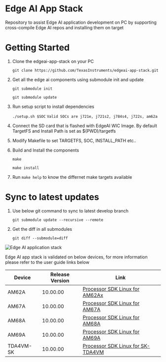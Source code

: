 # Edge AI App Stack

Repository to assist Edge AI application development on PC by supporting
cross-compile Edge AI repos and installing them on target


# Getting Started

1. Clone the edgeai-app-stack on your PC

    `git clone https://github.com/TexasInstruments/edgeai-app-stack.git`

2. Get all the edge ai components using submodule init and update

    `git submodule init`

    `git submodule update`

3. Run setup script to install dependencies

    `./setup.sh $SOC`
    `Valid SOCs are j721e, j721s2, j784s4, j722s, am62a`

4. Connect the SD card that is flashed with EdgeAI WIC Image. By default
   TargetFS and Install Path is set as $(PWD)/targetfs

5. Modify Makefile to set TARGETFS, SOC, INSTALL_PATH etc..

6. Build and Install the components

    `make`

    `make install`

7. Run `make help` to know the differnet make targets available


# Sync to latest updates

1. Use below git command to sync to latest develop branch

    `git submodule update --recursive --remote`

2. Get the diff in all submodules

    `git diff --submodule=diff`

![Edge AI application stack](edgeai-app-stack.jpg)

Edge AI app stack is validated on below devices, for more information please refer to the user guide links below

Device | Release Version | Link
--- | --- | ---
AM62A | 10.00.00 | [Processor SDK Linux for AM62Ax](https://software-dl.ti.com/processor-sdk-linux/esd/AM62AX/10_00_00/exports/edgeai-docs/common/sdk_components.html#edge-ai-application-stack)
AM67A | 10.00.00 | [Processor SDK Linux for AM67A](https://software-dl.ti.com/jacinto7/esd/processor-sdk-linux-am67a/10_00_00/exports/edgeai-docs/common/sdk_components.html#edge-ai-application-stack)
AM68A | 10.00.00 | [Processor SDK Linux for AM68A](https://software-dl.ti.com/jacinto7/esd/processor-sdk-linux-am68a/10_00_00/exports/edgeai-docs/common/sdk_components.html#edge-ai-application-stack)
AM69A | 10.00.00 | [Processor SDK Linux for AM69A](https://software-dl.ti.com/jacinto7/esd/processor-sdk-linux-am69a/10_00_00/exports/edgeai-docs/common/sdk_components.html#edge-ai-application-stack)
TDA4VM-SK | 10.00.00 | [Processor SDK Linux for SK-TDA4VM](https://software-dl.ti.com/jacinto7/esd/processor-sdk-linux-sk-tda4vm/10_00_00/exports/edgeai-docs/common/sdk_components.html#edge-ai-application-stack)
